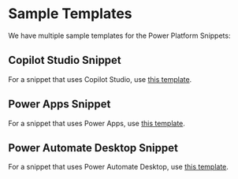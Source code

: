 # Sample Templates
We have multiple sample templates for the Power Platform Snippets:

## Copilot Studio Snippet
For a snippet that uses Copilot Studio, use [this template](./copilot-studio-sample/).

## Power Apps Snippet
For a snippet that uses Power Apps, use [this template](./power-apps-sample/).

## Power Automate Desktop Snippet
For a snippet that uses Power Automate Desktop, use [this template](./power-automate-desktop-sample/).
